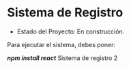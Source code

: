 <h1>Sistema de Registro</h1>

- Estado del Proyecto: En construcción.

Para ejecutar el sistema, debes poner:

***npm install react***
  Sistema de registro 2
